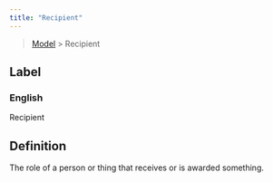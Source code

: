 ```yaml
---
title: "Recipient"
---
```


> [Model](./../) > Recipient

## Label

### English
Recipient


## Definition
The role of a person or thing that receives or is awarded something. 


    
